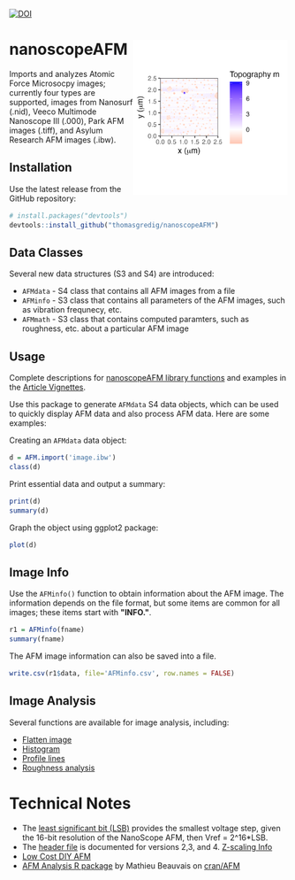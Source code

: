 [![DOI](https://zenodo.org/badge/184698455.svg)](https://zenodo.org/badge/latestdoi/184698455)

# nanoscopeAFM  <img src="man/figures/logo.png" align="right" alt="" width="280" />

Imports and analyzes Atomic Force Microsocpy images; currently four types are supported, images from Nanosurf (.nid), Veeco Multimode Nanoscope III (.000), Park AFM images (.tiff), and Asylum Research AFM images (.ibw).


## Installation

Use the latest release from the GitHub repository:

```R
# install.packages("devtools")
devtools::install_github("thomasgredig/nanoscopeAFM")
```

## Data Classes

Several new data structures (S3 and S4) are introduced:

- `AFMdata` - S4 class that contains all AFM images from a file
- `AFMinfo` - S3 class that contains all parameters of the AFM images, such as vibration frequnecy, etc.
- `AFMmath` - S3 class that contains computed paramters, such as roughness, etc. about a particular AFM image

## Usage

Complete descriptions for [nanoscopeAFM library functions](https://thomasgredig.github.io/nanoscopeAFM/) and examples in the [Article Vignettes](https://thomasgredig.github.io/nanoscopeAFM/articles/AFM-graphTypes.html).

Use this package to generate `AFMdata` S4 data objects, which can be used to quickly display AFM data and also process AFM data. Here are some examples:

Creating an `AFMdata` data object:

```R
d = AFM.import('image.ibw')
class(d)
```

Print essential data and output a summary:

```R
print(d)
summary(d)
```

Graph the object using ggplot2 package:

```R
plot(d)
```



## Image Info

Use the `AFMinfo()` function to obtain information about the AFM image. The information depends on the file format, but some items are common for all images; these items start with **"INFO."**.

```R
r1 = AFMinfo(fname)
summary(fname)
```

The AFM image information can also be saved into a file.

```R
write.csv(r1$data, file='AFMinfo.csv', row.names = FALSE)
```


## Image Analysis

Several functions are available for image analysis, including:

* [Flatten image](https://thomasgredig.github.io/nanoscopeAFM/reference/AFM.flatten.html)
* [Histogram](https://thomasgredig.github.io/nanoscopeAFM/docs/reference/AFM.histogram.html)
* [Profile lines](https://thomasgredig.github.io/nanoscopeAFM/docs/reference/AFM.linePlot.html)
* [Roughness analysis](https://thomasgredig.github.io/nanoscopeAFM/docs/reference/AFM.math.params.html)


# Technical Notes

* The [least significant bit (LSB)](https://masteringelectronicsdesign.com/an-adc-and-dac-least-significant-bit-lsb/) provides the smallest voltage step, given the 16-bit resolution of the NanoScope AFM, then Vref = 2^16*LSB.
* The [header file](http://www.weizmann.ac.il/Chemical_Research_Support/surflab/peter/headers/) is documented for versions 2,3, and 4. [Z-scaling Info](https://bioafm.physics.leidenuniv.nl/dokuwiki/lib/exe/fetch.php?media=afm:nanoscope_software_8.10_user_guide-d_004-1025-000_.pdf)
* [Low Cost DIY AFM](https://www.instructables.com/A-Low-Cost-Atomic-Force-Microscope-%E4%BD%8E%E6%88%90%E6%9C%AC%E5%8E%9F%E5%AD%90%E5%8A%9B%E9%A1%AF%E5%BE%AE%E9%8F%A1/)
* [AFM Analysis R package](https://rdrr.io/cran/AFM/) by Mathieu Beauvais on [cran/AFM](https://github.com/cran/AFM)
